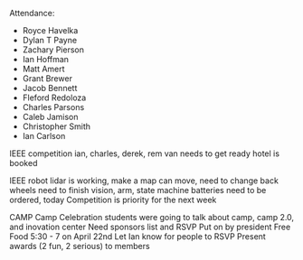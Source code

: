 Attendance:

- Royce Havelka
- Dylan T Payne
- Zachary Pierson
- Ian Hoffman
- Matt Amert
- Grant Brewer
- Jacob Bennett
- Fleford	Redoloza
- Charles Parsons
- Caleb Jamison
- Christopher Smith
- Ian Carlson


IEEE competition
	ian, charles, derek, rem
	van needs to get ready
	hotel is booked

IEEE robot
	lidar is working, make a map
	can move, need to change back wheels
	need to finish vision, arm, state machine
	batteries need to be ordered, today
	Competition is priority for the next week
	

CAMP
	Camp Celebration
		students were going to talk about camp, camp 2.0, and inovation center
		Need sponsors list and RSVP
		Put on by president
		Free Food
		5:30 - 7 on April 22nd
		Let Ian know for people to RSVP
		Present awards (2 fun, 2 serious) to members
